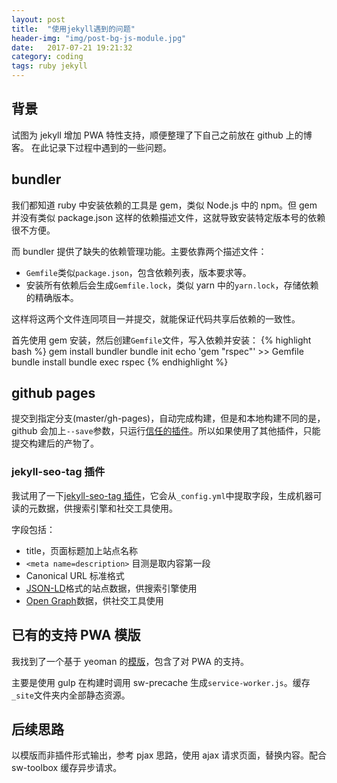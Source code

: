 ```yaml
---
layout: post
title:  "使用jekyll遇到的问题"
header-img: "img/post-bg-js-module.jpg"
date:   2017-07-21 19:21:32
category: coding
tags: ruby jekyll
---
```


## 背景

试图为 jekyll 增加 PWA 特性支持，顺便整理了下自己之前放在 github 上的博客。
在此记录下过程中遇到的一些问题。

## bundler

我们都知道 ruby 中安装依赖的工具是 gem，类似 Node.js 中的 npm。但 gem 并没有类似 package.json 这样的依赖描述文件，这就导致安装特定版本号的依赖很不方便。

而 bundler 提供了缺失的依赖管理功能。主要依靠两个描述文件：
* `Gemfile`类似`package.json`，包含依赖列表，版本要求等。
* 安装所有依赖后会生成`Gemfile.lock`，类似 yarn 中的`yarn.lock`，存储依赖的精确版本。

这样将这两个文件连同项目一并提交，就能保证代码共享后依赖的一致性。

首先使用 gem 安装，然后创建`Gemfile`文件，写入依赖并安装：
{% highlight bash %}
gem install bundler
bundle init
echo 'gem "rspec"' >> Gemfile
bundle install
bundle exec rspec
{% endhighlight %}

## github pages

提交到指定分支(master/gh-pages)，自动完成构建，但是和本地构建不同的是，github 会加上`--save`参数，只运行[信任的插件](https://pages.github.com/versions/)。所以如果使用了其他插件，只能提交构建后的产物了。

### jekyll-seo-tag 插件

我试用了一下[jekyll-seo-tag 插件](https://github.com/jekyll/jekyll-seo-tag/)，它会从`_config.yml`中提取字段，生成机器可读的元数据，供搜索引擎和社交工具使用。

字段包括：
* title，页面标题加上站点名称
* `<meta name=description>` 目测是取内容第一段
* Canonical URL 标准格式
* [JSON-LD](https://developers.google.com/structured-data/)格式的站点数据，供搜索引擎使用
* [Open Graph](http://ogp.me/)数据，供社交工具使用

## 已有的支持 PWA 模版

我找到了一个基于 yeoman 的[模版](https://github.com/nirgn975/generator-jekyll-starter-kit)，包含了对 PWA 的支持。

主要是使用 gulp 在构建时调用 sw-precache 生成`service-worker.js`。缓存`_site`文件夹内全部静态资源。

## 后续思路

以模版而非插件形式输出，参考 pjax 思路，使用 ajax 请求页面，替换内容。配合 sw-toolbox 缓存异步请求。


